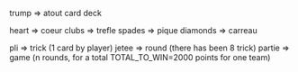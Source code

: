 trump => atout
card
deck

heart => coeur
clubs => trefle
spades => pique
diamonds => carreau

pli => trick (1 card by player)
jetee => round (there has been 8 trick)
partie => game (n rounds, for a total TOTAL_TO_WIN=2000 points for one team)
